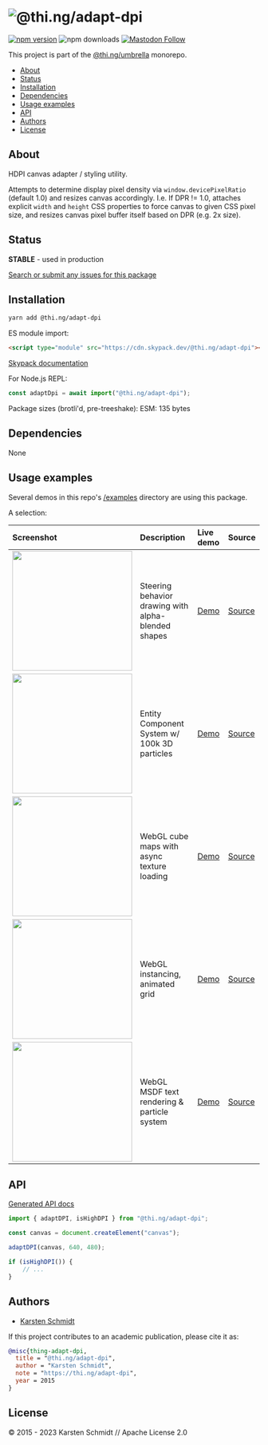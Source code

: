 <!-- This file is generated - DO NOT EDIT! -->
<!-- Please see: https://github.com/thi-ng/umbrella/blob/develop/CONTRIBUTING.md#changes-to-readme-files -->

# ![@thi.ng/adapt-dpi](https://media.thi.ng/umbrella/banners-20230807/thing-adapt-dpi.svg?3c0ddd12)

[![npm version](https://img.shields.io/npm/v/@thi.ng/adapt-dpi.svg)](https://www.npmjs.com/package/@thi.ng/adapt-dpi)
![npm downloads](https://img.shields.io/npm/dm/@thi.ng/adapt-dpi.svg)
[![Mastodon Follow](https://img.shields.io/mastodon/follow/109331703950160316?domain=https%3A%2F%2Fmastodon.thi.ng&style=social)](https://mastodon.thi.ng/@toxi)

This project is part of the
[@thi.ng/umbrella](https://github.com/thi-ng/umbrella/) monorepo.

- [About](#about)
- [Status](#status)
- [Installation](#installation)
- [Dependencies](#dependencies)
- [Usage examples](#usage-examples)
- [API](#api)
- [Authors](#authors)
- [License](#license)

## About

HDPI canvas adapter / styling utility.

Attempts to determine display pixel density via `window.devicePixelRatio`
(default 1.0) and resizes canvas accordingly. I.e. If DPR != 1.0, attaches
explicit `width` and `height` CSS properties to force canvas to given CSS pixel
size, and resizes canvas pixel buffer itself based on DPR (e.g. 2x size).

## Status

**STABLE** - used in production

[Search or submit any issues for this package](https://github.com/thi-ng/umbrella/issues?q=%5Badapt-dpi%5D+in%3Atitle)

## Installation

```bash
yarn add @thi.ng/adapt-dpi
```

ES module import:

```html
<script type="module" src="https://cdn.skypack.dev/@thi.ng/adapt-dpi"></script>
```

[Skypack documentation](https://docs.skypack.dev/)

For Node.js REPL:

```js
const adaptDpi = await import("@thi.ng/adapt-dpi");
```

Package sizes (brotli'd, pre-treeshake): ESM: 135 bytes

## Dependencies

None

## Usage examples

Several demos in this repo's
[/examples](https://github.com/thi-ng/umbrella/tree/develop/examples)
directory are using this package.

A selection:

| Screenshot                                                                                                             | Description                                         | Live demo                                             | Source                                                                             |
|:-----------------------------------------------------------------------------------------------------------------------|:----------------------------------------------------|:------------------------------------------------------|:-----------------------------------------------------------------------------------|
| <img src="https://raw.githubusercontent.com/thi-ng/umbrella/develop/assets/examples/rasterize-blend.jpg" width="240"/> | Steering behavior drawing with alpha-blended shapes | [Demo](https://demo.thi.ng/umbrella/rasterize-blend/) | [Source](https://github.com/thi-ng/umbrella/tree/develop/examples/rasterize-blend) |
| <img src="https://raw.githubusercontent.com/thi-ng/umbrella/develop/assets/examples/soa-ecs-100k.png" width="240"/>    | Entity Component System w/ 100k 3D particles        | [Demo](https://demo.thi.ng/umbrella/soa-ecs/)         | [Source](https://github.com/thi-ng/umbrella/tree/develop/examples/soa-ecs)         |
| <img src="https://raw.githubusercontent.com/thi-ng/umbrella/develop/assets/examples/webgl-cubemap.jpg" width="240"/>   | WebGL cube maps with async texture loading          | [Demo](https://demo.thi.ng/umbrella/webgl-cubemap/)   | [Source](https://github.com/thi-ng/umbrella/tree/develop/examples/webgl-cubemap)   |
| <img src="https://raw.githubusercontent.com/thi-ng/umbrella/develop/assets/examples/webgl-grid.jpg" width="240"/>      | WebGL instancing, animated grid                     | [Demo](https://demo.thi.ng/umbrella/webgl-grid/)      | [Source](https://github.com/thi-ng/umbrella/tree/develop/examples/webgl-grid)      |
| <img src="https://raw.githubusercontent.com/thi-ng/umbrella/develop/assets/examples/webgl-msdf.jpg" width="240"/>      | WebGL MSDF text rendering & particle system         | [Demo](https://demo.thi.ng/umbrella/webgl-msdf/)      | [Source](https://github.com/thi-ng/umbrella/tree/develop/examples/webgl-msdf)      |

## API

[Generated API docs](https://docs.thi.ng/umbrella/adapt-dpi/)

```ts
import { adaptDPI, isHighDPI } from "@thi.ng/adapt-dpi";

const canvas = document.createElement("canvas");

adaptDPI(canvas, 640, 480);

if (isHighDPI()) {
    // ...
}
```

## Authors

- [Karsten Schmidt](https://thi.ng)

If this project contributes to an academic publication, please cite it as:

```bibtex
@misc{thing-adapt-dpi,
  title = "@thi.ng/adapt-dpi",
  author = "Karsten Schmidt",
  note = "https://thi.ng/adapt-dpi",
  year = 2015
}
```

## License

&copy; 2015 - 2023 Karsten Schmidt // Apache License 2.0
